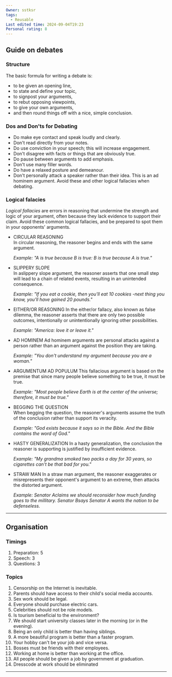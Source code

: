 ```yaml
---
Owner: sstksr
tags:
  - Reusable
Last edited time: 2024-09-04T19:23
Personal rating: 8
---
```

## Guide on debates

### Structure

The basic formula for writing a debate is:

- to be given an opening line,
- to state and define your topic,
- to signpost your arguments,
- to rebut opposing viewpoints,
- to give your own arguments,
- and then round things off with a nice, simple conclusion.

### Dos and Don'ts for Debating

- Do make eye contact and speak loudly and clearly.
- Don't read directly from your notes.
- Do use conviction in your speech; this will increase engagement.
- Don't disagree with facts or things that are obviously true.
- Do pause between arguments to add emphasis.
- Don't use many filler words.
- Do have a relaxed posture and demeanour.
- Don't personally attack a speaker rather than their idea. This is an ad hominem argument. Avoid these and other logical fallacies when debating.

### Logical falacies

_Logical fallacies_ are errors in reasoning that undermine the strength and logic of your argument, often because they lack evidence to support their claim. Avoid these common logical fallacies, and be prepared to spot them in your opponents' arguments.

- CIRCULAR REASONING  
    In circular reasoning, the reasoner begins and ends with the same argument.  
      
    _Example: "A is true because B is true: B is true because A is true."_
- SLIPPERY SLOPE  
    In aslippery slope argument, the reasoner asserts that one small step will lead to a chain of related events, resulting in an unintended consequence.  
      
    _Example: "If you eat a cookie, then you'll eat 10 cookies -next thing you know, you'll have gained 20 pounds."_
- EITHER/OR REASONING In the either/or fallacy, also known as false dilemma, the reasoner asserts that there are only two possible outcomes, intentionally or unintentionally ignoring other possibilities.  
      
    _Example: "America: love it or leave it."_
- AD HOMINEM Ad hominem arguments are personal attacks against a person rather than an argument against the position they are taking.  
      
    _Example: "You don't understand my argument because you are a woman."_
- ARGUMENTUM AD POPULUM This fallacious argument is based on the premise that since many people believe something to be true, it must be true.  
      
    _Example: "Most people believe Earth is at the center of the universe; therefore, it must be true."_
- BEGGING THE QUESTION  
    When begging the question, the reasoner's arguments assume the truth of the conclusion rather than support its veracity.  
      
    _Example: "God exists because it says so in the Bible. And the Bible contains the word of God."_
- HASTY GENERALIZATION In a hasty generalization, the conclusion the reasoner is supporting is justified by insufficient evidence.  
      
    _Example: "My grandma smoked two packs a day for 30 years, so cigarettes can't be that bad for you."_
- STRAW MAN In a straw man argument, the reasoner exaggerates or misrepresents their opponent's argument to an extreme, then attacks the distorted argument.  
      
    _Example: Senator Aclaims we should reconsider how much funding goes to the millitary. Senator Bsays Senator A wants the nation to be defenseless._

---

## Organisation

### Timings

1. Preparation: 5
2. Speech: 3
3. Questions: 3

### Topics

1. Censorship on the Internet is inevitable.
2. Parents should have access to their child's social media accounts.
3. Sex work should be legal.
4. Everyone should purchase electric cars.
5. Celebrities should not be role models.
6. Is tourism beneficial to the environment?
7. We should start university classes later in the morning (or in the evening).
8. Being an only child is better than having siblings.
9. A more beautiful program is better than a faster program.
10. Your hobby can't be your job and vice versa.
11. Bosses must be friends with their employees.
12. Working at home is better than working at the office.
13. All people should be given a job by government at graduation.
14. Dresscode at work should be eliminated

---